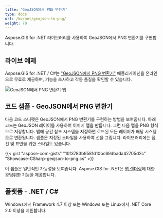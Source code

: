 ```yaml
---
title: "GeoJSON에서 PNG 변환기"
type: docs
url: /ko/net/geojson-to-png/
weight: 70
---
```


Aspose.GIS for .NET 라이브러리를 사용하여 GeoJSON에서 PNG 변환기를 구현합니다.

## **라이브 예제**

Aspose.GIS for .NET / C#는 ["GeoJSON에서 PNG 변환기"](https://products.aspose.app/gis/viewer/geojson-to-png) 애플리케이션을 온라인으로 무료로 제공하며, 기능을 조사하고 작동 품질을 확인할 수 있습니다.

![GeoJSON에서 PNG 변환기 앱](viewer.png)

## **코드 샘플 - GeoJSON에서 PNG 변환기**

다음 코드 스니펫은 GeoJSON에서 PNG 변환기를 구현하는 방법을 보여줍니다. 아래 코드는 GeoJSON 레이어를 사용하여 이미지 맵을 만듭니다. 그런 다음 맵을 PNG 형식으로 저장합니다. 맵에 공간 참조 시스템을 지정하면 로드된 모든 레이어가 해당 시스템으로 변환됩니다.
샘플은 지정된 스타일을 사용하여 선을 그립니다. 라이브러리에는 점, 선 및 표면을 위한 스타일도 있습니다.

{{< gist "aspose-com-gists" "10f3783b9581d10bc69dbada42705d2c" "Showcase-CSharp-geojson-to-png.cs" >}}

이 샘플은 일반적인 가능성을 보여줍니다. Aspose.GIS for .NET은 [맵 렌더링](https://docs.aspose.com/gis/net/map-rendering/)에 대한 광범위한 기능을 제공합니다.

## **플랫폼 - .NET / C#**

Windows에서 Framework 4.7 이상 또는 Windows 또는 Linux에서 .NET Core 2.0 이상을 지원합니다.
